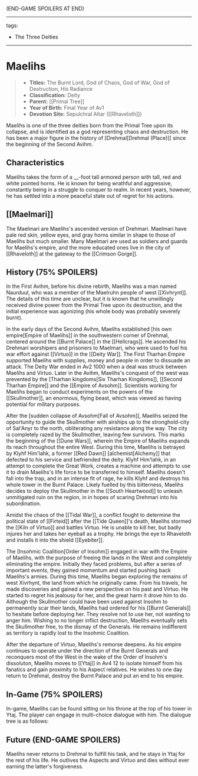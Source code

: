 (END-GAME SPOILERS AT END)

---
tags:
  - The Three Deities
---

# Maelihs

> - **Titles:** The Burnt Lord, God of Chaos, God of War, God of Destruction, His Radiance
> - **Classification:** Deity
> - **Parent:** [[Primal Tree]]
> - **Year of Birth:** Final Year of Av1
> - **Devotion Site:** Sepulchral Altar ([[Rhaveloth]])

Maelihs is one of the three deities born from the Primal Tree upon its collapse, and is identified as a god representing chaos and destruction. He has been a major figure in the history of [Drehmal[Drehmal (Place)]] since the beginning of the Second Avihm.

## Characteristics

Maelihs takes the form of a __-foot tall armored person with tall, red and white pointed horns. He is known for being wrathful and aggressive, constantly being in a struggle to conquer to realm. In recent years, however, he has settled into a more peaceful state out of regret for his actions.

## [[Maelmari]]

The Maelmari are Maelihs's ascended version of Drehmari. Maelmari have pale red skin, yellow eyes, and gray horns similar in shape to those of Maelihs but much smaller. Many Maelmari are used as soldiers and guards for Maelihs's empire, and the more educated ones live in the city of [[Rhaveloth]] at the gateway to the [[Crimson Gorge]].

## History (75% SPOILERS)

In the First Avihm, before his divine rebirth, Maelihs was a man named Naurduul, who was a member of the Maelruhn people of west [[Xivhrynt]]. The details of this time are unclear, but it is known that he unwillingly received divine power from the Primal Tree upon its destruction, and the initial experience was agonizing (his whole body was probably severely burnt). 

In the early days of the Second Avihm, Maelihs established [his own empire[Empire of Maelihs]] in the southwestern corner of Drehmal, centered around the [[Burnt Palace]] in the [[Hellcrags]]. He ascended his Drehmari worshipers and prisoners to Maelmari, who were used to fuel his war effort against [[Virtuo]] in the [[Deity War]]. The First Tharhan Empire supported Maelihs with supplies, money and people in order to dissuade an attack. The Deity War ended in Av2 1000 when a deal was struck between Maelihs and Virtuo. Later in the Avihm, Maelihs's conquest of the west was prevented by the [Tharhan kingdoms[Six Tharhan Kingdoms]], [[Second Tharhan Empire]] and the [[Empire of Avsohm]]. Scientists working for Maelihs began to conduct experiments on the powers of the [[Skullmother]], an enormous, flying beast, which was viewed as having potential for military purposes.

After the [sudden collapse of Avsohm[Fall of Avsohm]], Maelihs seized the opportunity to guide the Skullmother with airships up to the stronghold-city of Sal'Anyr to the north, obliterating any resistance along the way. The city is completely razed by the Skullmother, leaving few survivors. This marks the beginning of the [[Dune Wars]], wherein the Empire of Maelihs expands its reach throughout the entire West. During this time, Maelihs is betrayed by Klyhf Him'lahk, a former [[Red Dawn]] [alchemist[Alchemy]] that defected to his service and befriended the deity. Klyhf Him'lahk, in an attempt to complete the Great Work, creates a machine and attempts to use it to drain Maelihs's life force to be transferred to himself. Maelihs doesn't fall into the trap, and in an intense fit of rage, he kills Klyhf and destroys his whole tower in the Burnt Palace. Likely fuelled by this bitterness, Maelihs decides to deploy the Skullmother in the [[South Heartwood]] to unleash unmitigated ruin on the region, in in hopes of scaring Drehmari into his subordination.

Amidst the chaos of the [[Tidal War]], a conflict fought to determine the political state of [[Firteid]] after the [[Tide Queen]]'s death, Maelihs stormed the [[Kiln of Virtuo]] and battles Virtuo. He is unable to kill her, but badly injures her and takes her eyeball as a trophy. He brings the eye to Rhaveloth and installs it into the shield [[Eyebiter]]. 

The [Insohmic Coalition[Order of Insohm]] engaged in war with the Empire of Maelihs, with the purpose of freeing the lands in the West and completely eliminating the empire. Initially they faced problems, but after a series of important events, they gained momentum and started pushing back Maelihs's armies. During this time, Maelihs began exploring the remains of west Xivrhynt, the land from which he originally came. From his travels, he made discoveries and gained a new perspective on his past and Virtuo. He started to regret his jealousy for her, and the great harm it drove him to do. Although the Skullmother could have been used against Insohm to permanently scar their lands, Maelihs had ordered for his [[Burnt Generals]] to hesitate before deploying her. They resolve not to use her, not wanting to anger him. Wishing to no longer inflict destruction, Maelihs eventually sets the Skullmother free, to the dismay of the Generals. He remains indifferent as territory is rapidly lost to the Insohmic Coalition. 

After the departure of Virtuo, 
Maelihs's remorse deepens. As his empire continues to operate under the direction of the Burnt Generals and reconquers most of the West in the wake of the Order of Insohm's dissoluton, Maelihs moves to [[Ytaj]] in Av4 12 to isolate himself from his fanatics and gain proximity to his Aspect relatives. He wishes to one day return to Drehmal, destroy the Burnt Palace and put an end to his empire.

## In-Game (75% SPOILERS)

In-game, Maelihs can be found sitting on his throne at the top of his tower in Ytaj. The player can engage in multi-choice dialogue with him. The dialogue tree is as follows:

## Future (END-GAME SPOILERS)

Maelihs never returns to Drehmal to fulfill his task, and he stays in Ytaj for the rest of his life. He outlives the Aspects and Virtuo and dies without ever earning the latter's forgiveness.








